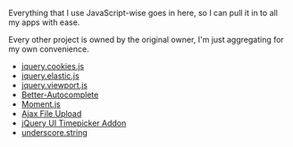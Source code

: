 Everything that I use JavaScript-wise goes in here, so I can pull it in to all my apps with ease.

Every other project is owned by the original owner, I'm just aggregating for my own convenience.

* [jquery.cookies.js](http://code.google.com/p/cookies)
* [jquery.elastic.js](http://unwrongest.com/projects/elastic/)
* [jquery.viewport.js](http://www.appelsiini.net/projects/viewport)
* [Better-Autocomplete](https://github.com/betamos/Better-Autocomplete)
* [Moment.js](https://github.com/timrwood/moment)
* [Ajax File Upload](http://phpletter.com/Our-Projects/AjaxFileUpload/)
* [jQuery UI Timepicker Addon](http://trentrichardson.com/examples/timepicker/)
* [underscore.string](https://github.com/edtsech/underscore.string)

